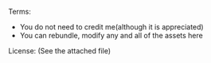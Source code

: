 Terms:
- You do not need to credit me(although it is appreciated)
- You can rebundle, modify any and all of the assets here

License: (See the attached file)
